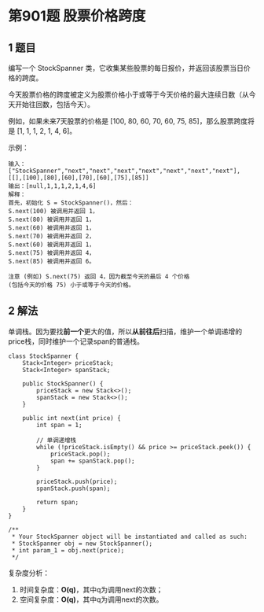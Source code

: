# 第901题 股票价格跨度

## 1 题目

编写一个 StockSpanner 类，它收集某些股票的每日报价，并返回该股票当日价格的跨度。

今天股票价格的跨度被定义为股票价格小于或等于今天价格的最大连续日数（从今天开始往回数，包括今天）。

例如，如果未来7天股票的价格是 [100, 80, 60, 70, 60, 75, 85]，那么股票跨度将是 [1, 1, 1, 2, 1, 4, 6]。

示例：

```
输入：["StockSpanner","next","next","next","next","next","next","next"], [[],[100],[80],[60],[70],[60],[75],[85]]
输出：[null,1,1,1,2,1,4,6]
解释：
首先，初始化 S = StockSpanner()，然后：
S.next(100) 被调用并返回 1，
S.next(80) 被调用并返回 1，
S.next(60) 被调用并返回 1，
S.next(70) 被调用并返回 2，
S.next(60) 被调用并返回 1，
S.next(75) 被调用并返回 4，
S.next(85) 被调用并返回 6。

注意 (例如) S.next(75) 返回 4，因为截至今天的最后 4 个价格
(包括今天的价格 75) 小于或等于今天的价格。
```

## 2 解法

单调栈。因为要找**前一个**更大的值，所以**从前往后**扫描，维护一个单调递增的price栈，同时维护一个记录span的普通栈。

```
class StockSpanner {
    Stack<Integer> priceStack;
    Stack<Integer> spanStack;

    public StockSpanner() {
        priceStack = new Stack<>();
        spanStack = new Stack<>();    
    }
    
    public int next(int price) {
        int span = 1;

        // 单调递增栈
        while (!priceStack.isEmpty() && price >= priceStack.peek()) {
            priceStack.pop();
            span += spanStack.pop();
        }

        priceStack.push(price);
        spanStack.push(span);

        return span;
    }
}

/**
 * Your StockSpanner object will be instantiated and called as such:
 * StockSpanner obj = new StockSpanner();
 * int param_1 = obj.next(price);
 */
```

复杂度分析：

1. 时间复杂度：**O(q)**，其中q为调用next的次数；
2. 空间复杂度：**O(q)**，其中q为调用next的次数。